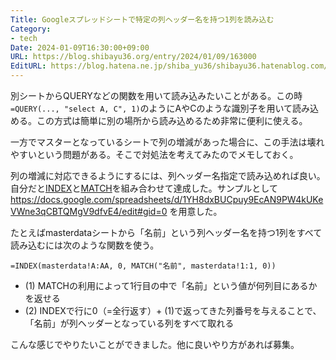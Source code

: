 ```yaml
---
Title: Googleスプレッドシートで特定の列ヘッダー名を持つ1列を読み込む
Category:
- tech
Date: 2024-01-09T16:30:00+09:00
URL: https://blog.shibayu36.org/entry/2024/01/09/163000
EditURL: https://blog.hatena.ne.jp/shiba_yu36/shibayu36.hatenablog.com/atom/entry/6801883189073084074
---
```


別シートからQUERYなどの関数を用いて読み込みたいことがある。この時 `=QUERY(..., "select A, C", 1)`のようにAやCのような識別子を用いて読み込める。この方式は簡単に別の場所から読み込めるため非常に便利に使える。

一方でマスターとなっているシートで列の増減があった場合に、この手法は壊れやすいという問題がある。そこで対処法を考えてみたのでメモしておく。

列の増減に対応できるようにするには、列ヘッダー名指定で読み込めれば良い。自分だと[INDEX](https://support.google.com/docs/answer/3098242?hl=ja)と[MATCH](https://support.google.com/docs/answer/3093378?hl=ja)を組み合わせて達成した。サンプルとして https://docs.google.com/spreadsheets/d/1YH8dxBUCpuy9EcAN9PW4kUKeVWne3qCBTQMgV9dfvE4/edit#gid=0 を用意した。

たとえばmasterdataシートから「名前」という列ヘッダー名を持つ1列をすべて読み込むには次のような関数を使う。

```
=INDEX(masterdata!A:AA, 0, MATCH("名前", masterdata!1:1, 0))
```

- (1) MATCHの利用によって1行目の中で「名前」という値が何列目にあるかを返せる
- (2) INDEXで行に0（=全行返す）+ (1)で返ってきた列番号を与えることで、「名前」が列ヘッダーとなっている列をすべて取れる

こんな感じでやりたいことができました。他に良いやり方があれば募集。
